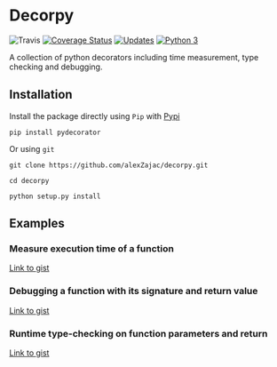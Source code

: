 # Decorpy

![Travis](https://travis-ci.org/alexZajac/decorpy.svg?branch=master)
[![Coverage Status](https://coveralls.io/repos/github/alexZajac/decorpy/badge.svg)](https://coveralls.io/github/alexZajac/decorpy)
[![Updates](https://pyup.io/repos/github/alexZajac/decorpy/shield.svg)](https://pyup.io/repos/github/alexZajac/decorpy/)
[![Python 3](https://pyup.io/repos/github/alexZajac/decorpy/python-3-shield.svg)](https://pyup.io/repos/github/alexZajac/decorpy/)

A collection of python decorators including time measurement, type checking and debugging.

## Installation

Install the package directly using `Pip` with [Pypi](https://pypi.org/project/decorpy/) 

`pip install pydecorator`

Or using `git`

`git clone https://github.com/alexZajac/decorpy.git`

`cd decorpy`

`python setup.py install`

## Examples

### Measure execution time of a function
[Link to gist](https://gist.github.com/alexZajac/f5b594307848f0b23b9ca4fea202633d)

### Debugging a function with its signature and return value

[Link to gist](https://gist.github.com/alexZajac/e4d222757a1095abf6f8cbdcef1e1870)

### Runtime type-checking on function parameters and return

[Link to gist](https://gist.github.com/alexZajac/fe96e566e4f4aab4f80312abb49d25e8)




